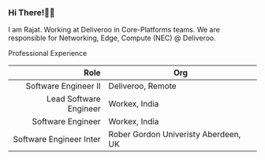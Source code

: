 ### Hi There!👋🏻
I am Rajat. Working at Deliveroo in Core-Platforms teams. We are responsible for Networking, Edge, Compute (NEC) @ Deliveroo.

Professional Experience

| Role                      | Org                                    |
|--------------------------:|----------------------------------------|
| Software Engineer II      | Deliveroo, Remote                      |
| Lead Software Engineer    | Workex, India                          |
| Software Engineer         | Workex, India                          |
| Software Engineer Inter   | Rober Gordon Univeristy Aberdeen, UK   |
